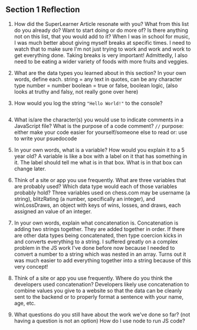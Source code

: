 ## Section 1 Reflection

1. How did the SuperLearner Article resonate with you? What from this list do you already do? Want to start doing or do more of? Is there anything not on this list, that you would add to it?
When I was in school for music, I was much better about giving myself breaks at specific times. I need to watch that to make sure I'm not just trying to work and work and work to get everything done. Taking breaks is very important! Admittedly, I also need to be eating a wider variety of foods with more fruits and veggies.

2. What are the data types you learned about in this section? In your own words, define each.
string = any text in quotes, can be any character type
number = number
boolean = true or false, boolean logic, (also looks at truthy and falsy, not really gone over here)

3. How would you log the string `"Hello World!"` to the console?
```console.log("Hello World!");
```

4. What is/are the character(s) you would use to indicate comments in a JavaScript file? What is the purpose of a code comment?
`//`
purpose: either make your code easier for yourself/someone else to read
or: use to write your psuedocode

5. In your own words, what is a variable? How would you explain it to a 5 year old?
A variable is like a box with a label on it that has something in it. The label should tell me what is in that box. What is in that box can change later.

6. Think of a site or app you use frequently. What are three variables that are probably used? Which data type would each of those variables probably hold?
Three variables used on chess.com may be username (a string), blitzRating (a number, specifically an integer), and winLossDraws, an object with keys of wins, losses, and draws, each assigned an value of an integer.

7. In your own words, explain what concatenation is.
Concatenation is adding two strings together. They are added together in order. If there are other data types being concatenated, then type coercion kicks in and converts everything to a string. I suffered greatly on a complex problem in the JS work I've done before now because I needed to convert a number to a string which was nested in an array. Turns out it was much easier to add everything together into a string because of this very concept!

8. Think of a site or app you use frequently. Where do you think the developers used concatenation?
Developers likely use concatenation to combine values you give to a website so that the data can be cleanly sent to the backend or to properly format a sentence with your name, age, etc.

9. What questions do you still have about the work we've done so far? (not having a question is not an option)
How do I use node to run JS code?
